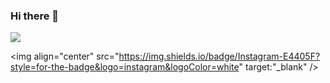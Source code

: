 ### Hi there 👋

<!--
**evillyf/evillyf** is a ✨ _special_ ✨ repository because its `README.md` (this file) appears on your GitHub profile.

Here are some ideas to get you started:

- 🔭 I’m currently working on ...
- 🌱 I’m currently learning ...
- 👯 I’m looking to collaborate on ...
- 🤔 I’m looking for help with ...
- 💬 Ask me about ...
- 📫 How to reach me: ...
- 😄 Pronouns: ...
- ⚡ Fun fact: ...
-->


<a href="https://github.com/evillyf/github-readme-stats">
  <img align="center" src="https://github-readme-stats.vercel.app/api/top-langs/?username=evillyf&layout=compact&show_icons=true&theme=radical" />
</a>

<img align="center" src="https://img.shields.io/badge/Instagram-E4405F?style=for-the-badge&logo=instagram&logoColor=white" target:"_blank" />
